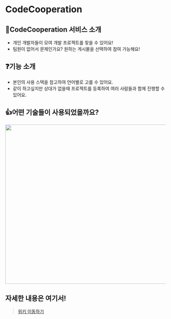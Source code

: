 # CodeCooperation
## 🎈CodeCooperation 서비스 소개
* 개인 개발자들이 모여 개발 프로젝트를 찾을 수 있어요!
* 팀원이 없어서 문제인가요? 원하는 게시물을 선택하여 참여 가능해요!

## ❓기능 소개

- 본인의 사용 스택을 참고하여 언어별로 고를 수 있어요.
- 같이 하고싶지만 상대가 없을때 프로젝트를 등록하여 여러 사람들과 함께 진행할 수 있어요.

## 👍어떤 기술들이 사용되었을까요?

<img src="https://cdn.discordapp.com/attachments/965507812446859273/966740992688545882/undefined_1.png"  width="700" height="500">

## 자세한 내용은 여기서!

> <a href="https://github.com/codestates/CodeCooperation/wiki">위키 이동하기</a>
